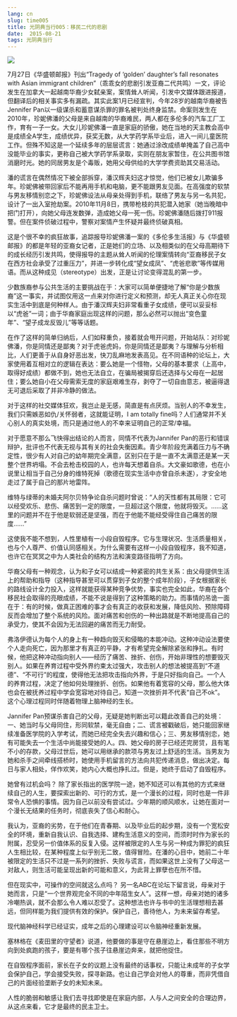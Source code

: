 ```yaml
---
lang: cn
slug: time005
title: 光阴典当行005：移民二代的悲剧
date:  2015-08-21
tags: 光阴典当行
---
```

<!-- more -->
![](/uploads/time005.jpg)

7月27日《华盛顿邮报》刊出“Tragedy of ‘golden’ daughter’s fall resonates with Asian immigrant children”（乖乖女的悲剧引发亚裔二代共鸣）一文，评论发生在加拿大一起越南华裔少女弑亲案，案情耸人听闻，引发中文媒体跟进报道，但翻译后的相关事实多有漏疏。其实此案1月已经宣判，今年28岁的越南华裔被告Jennifer Pan以一级谋杀和蓄意谋杀罪的罪名被判处终身监禁。命案则发生在2010年，珍妮佛潘的父母是来自越南的华裔难民，两人都在多伦多的汽车工厂工作，育有一子一女。大女儿珍妮佛潘一直是家庭的骄傲，她在当地的天主教会高中是成绩全A学生，成绩优异，获奖无数，从大学药学系毕业后，进入一间儿童医院工作。但殊不知这是一个延续多年的层层谎言：她通过涂改成绩单掩盖了自己高中没能毕业的事实，更称自己被大学药学系录取，实则在朋友家暂住，在公共图书馆消磨时光。她的同居男友是个毒贩，她用父母供给的大学学费资助其交易活动。

潘的谎言在偶然情况下被全部拆穿，潘汉辉夫妇这才惊觉，他们已被女儿欺骗多年。珍妮佛被带回家后不能再用手机和电脑，更不能跟男友见面。在高强度的软禁与男友移情别恋之下，珍妮佛设法从母亲处得到手机，联络了男友与另一名共犯，设计了一出入室抢劫案。2010年11月8日，携带枪枝的共犯潜入她家（她当晚暗中把门打开），向她父母连发数弹，造成她父母一死一伤。珍妮佛潘随后拨打911报警。但在案件侦破过程中，警察对案情产生怀疑并最终侦破真相。

这是个很不幸的疯狂故事，追踪报导珍妮佛潘一案的《多伦多生活报》与《华盛顿邮报》的都是年轻的亚裔女记者，正是她们的立场、以及相类似的在父母高期待下的成长经历引发共鸣，使得报导的主题从耸人听闻的伦理案情转向“亚裔移民子女在西方社会承受了过重压力”，并进一步转化成“望女成凤”、“虎爸悲歌”等传媒用语。而从这种成见（stereotype）出发，正是让讨论变得混乱的第一步。

少数族裔参与公共生活的主要挑战在于：大家可以简单便捷地了解“你是少数族裔”这一事实，并试图仅用这一点来对你进行定义和预测，却无人真正关心你在现实生活中到底是何种样人。由于潘汉辉夫妇非常看重子女成绩，便可以妥妥标以“虎爸”一词；由于华裔家庭出现这样的问题，那么必然可以抛出“变色童年”、“望子成龙反毁儿”等等话题。

在作了这样的简单归纳后，人们如释重负，接着就会甩开问题，开始站队：对珍妮佛潘，你是同情还是鄙夷？对于虎爸虎妈，你是同情还是鄙夷？与理解与分析相比，人们更善于从自身好恶出发，快刀乱麻地发表高见。在不同语种的论坛上，大家使用着互相对立的逻辑在表达：要么她是一个怪物，父母的基本要求（上高中，取得好成绩）都做不到，她也无法自立，在骗局被揭穿后还选择与父母在一起居住；要么她自小在父母需索无度的家庭艰难生存，剥夺了一切自由意志，被逼得退无可退后采取了并非冷静的做法。

对于这样的社交媒体狂欢，我岂止是无感，简直是有点厌烦。当别人的不幸发生，我们只需嫉恶如仇/关怀弱者，这就能证明，I am totally fine吗？人们通常并不关心别人的真实处境，而只是通过他人的不幸来证明自己的正常/幸福。

对于愿意不那么飞快得出结论的人而言，同情不代表为Jannifer Pan的恶行和错误辩护，批评也不代表无视与其有关的社会失衡因素。青少年阶段充满着压力与不确定性，很少有人对自己的幼年期完全满意，区别只在于是一直不太满意还是某一天整个世界坍塌。不会去枪击校园的人，也许每天想着自杀。大文豪如歌德，也在小说里让相当于自己分身的维特死掉（歌德在现实生活中亦曾自杀未遂），才安全地走过了属于自己的那片地雷阵。

维特与绿蒂的未婚夫阿尔贝特争论自杀问题时曾说：“人的天性都有其局限：它可以经受欢乐、悲伤、痛苦到一定的限度，一旦超过这个限度，他就将毁灭。……这里的问题并不在于他是软弱还是坚强，而在于他能不能经受得住自己痛苦的限度……”

这使我不能不想到，人性里植有一小段自毁程序。它与生理状况、生活质量相关，也与个人尊严、价值认同感相关。为什么需要有这样一小段自毁程序，我不知道，也许它在冥冥之中为人类社会的结构方法和演变路径指明了方向。

华裔父母有一种观念，认为和子女可以结成一种紧密的共生关系：由父母提供生活上的帮助和指导（这种指导甚至可以贯穿到子女的整个成年阶段），子女根据家长的路线设计全力投入，这样就能获得某种竞争优势，事实也完全如此，华裔在各个移民社会取得的亮眼成绩，不能不说是得到了这种策略的助力。而事情的吊诡一面在于：有的时候，做真正困难的事才会有真正的收获和发展，降低风险、预除障碍反而会增加了整个系统的风险。面对痛苦和创伤的一种出路就是不断地提高自己的承受力，使其不会因为无法回避的痛苦而无力耐受。

弗洛伊德认为每个人的身上有一种趋向毁灭和侵略的本能冲动。这种冲动设法要使个人走向死亡，因为那里才有真正的平静，才有希望完全解除紧张和挣扎。有时候，他把这种冲动指向别人——经历了痛苦、挫折、创伤，开始非理性的想要毁灭别人。如果在养育过程中受外界约束太过强大，攻击别人的想法被提高到“不道德”、“不可行”的程度，使得他无法把攻击指向外界，于是只好指向自己。一个人的养育过程，决定了他如何处理挫折、创伤。如果他有着宽容的父母，那么他大体也会在被抚养过程中学会宽容地对待自己，知道一次挫折并不代表“自己不ok”。这个心理过程同时伴随着物理上脑神经的生长。

Jannifer Pan预谋杀害自己的父母，无疑是她判断出可以籍此改善自己的处境：一、她当时与父母同住，形同软禁，毫无自由；二、谎言被戳破后，她只能回家继续准备医学院的入学考试，而她已经完全失去兴趣和信心；三、男友移情别恋，她有可能失去一个生活中尚能接受她的人。四、她父母的房子已经还完房贷，且有笔不小的存款，父母过世后，她可以用继承的款项与男友过上舒适的生活。当男友为她和杀手之间牵线搭桥时，她使用手机留言的方法向共犯传递消息，做出决定。每日与家人相处，佯作欢笑，她内心大概也挣扎过。但是，她终于启动了自毁程序。

她曾有过机会吗？
除了家长指出的医学院一途，她不知还可以有其他的方式来继续自己的人生，要探索出新的、可行的方式，是一个漫长的过程，同时也是一件非常令人恐惧的事情。因为自己以前没有尝试过。少年期的顺风顺水，让她在面对一个漫长无结果的任务时，彻底丧失了信心和耐心。

我认为，亚裔的劣势，在于他们在青春期、以及毕业后的起步期，没有一个宽松安全的环境，重新自我认识、自我选择、建构生活意义的空间，而须时时作为家长的附属，忍受另一价值体系的反复入侵。这样被限定的人生与另一种成为罪犯的疯狂人生相比较，在某种程度上似乎别无二致，值得冒险。在潘的心目中，她前二十年被限定的生活只不过是一系列的挫折、失败与谎言，而如果这世上没有了父母这一对敌人，则生活可能呈现出新的可能和意义，为此背上罪孽也在所不惜。

但在现实中，可操作的空间就这么点吗？
另一名ABC在论坛下留言说，母亲对于她而言，只是“一个世界观完全不同的中年陌生女人”。这样一想，母亲对她的诸多冷嘲热讽，就不会那么令人难以忍受了。这种想法也许与书中的生活理想相去甚远，但同样能为我们提供有效的保护。保护自己，善待他人，为未来留存希望。

现代脑神经科学已经证实，成年之后的心理建设可以令脑神经重新发展。

塞林格在《麦田里的守望者》说道，他要做的事是守在悬崖边上，看住那些不明方向到处疯跑的孩子，要是有哪个孩子往悬崖边奔来，就把他捉住。

在自毁程序面前，家长在子女的议题上没有最终的话事权，只能让未成年的子女学会保护自己，学会接受失败，探寻新路。也让自己学会对他人的尊重，而非凭借自己的片面经验垄断子女的未知未来。

人性的脆弱和敏感让我们去寻找即使是在家庭内部，人与人之间安全的合理边界，从这点来看，它才是最终的民主卫士。
